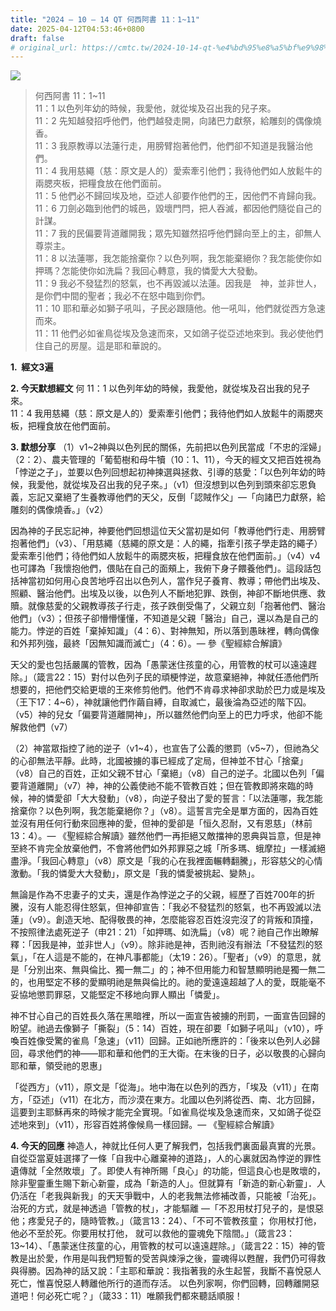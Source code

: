 ```yaml
---
title: "2024 – 10 – 14 QT 何西阿書 11：1~11"
date: 2025-04-12T04:53:46+0800
draft: false
# original_url: https://cmtc.tw/2024-10-14-qt-%e4%bd%95%e8%a5%bf%e9%98%bf%e6%9b%b8-11%ef%bc%9a111
---
```


![](/images/qt.jpg)
> 何西阿書 11：1\~11  
> 11：1 以色列年幼的時候，我愛他，就從埃及召出我的兒子來。  
> 11：2 先知越發招呼他們，他們越發走開，向諸巴力獻祭，給雕刻的偶像燒香。  
> 11：3 我原教導以法蓮行走，用膀臂抱著他們，他們卻不知道是我醫治他們。  
> 11：4 我用慈繩（慈：原文是人的）愛索牽引他們；我待他們如人放鬆牛的兩腮夾板，把糧食放在他們面前。  
> 11：5 他們必不歸回埃及地，亞述人卻要作他們的王，因他們不肯歸向我。  
> 11：6 刀劍必臨到他們的城邑，毀壞門閂，把人吞滅，都因他們隨從自己的計謀。  
> 11：7 我的民偏要背道離開我；眾先知雖然招呼他們歸向至上的主，卻無人尊崇主。  
> 11：8 以法蓮哪，我怎能捨棄你？以色列啊，我怎能棄絕你？我怎能使你如押瑪？怎能使你如洗扁？我回心轉意，我的憐愛大大發動。  
> 11：9 我必不發猛烈的怒氣，也不再毀滅以法蓮。因我是　神，並非世人，是你們中間的聖者；我必不在怒中臨到你們。  
> 11：10 耶和華必如獅子吼叫，子民必跟隨他。他一吼叫，他們就從西方急速而來。  
> 11：11 他們必如雀鳥從埃及急速而來，又如鴿子從亞述地來到。我必使他們住自己的房屋。這是耶和華說的。

**1.  經文3遍**

**2. 今天默想經文**
何 11：1 以色列年幼的時候，我愛他，就從埃及召出我的兒子來。  
11：4 我用慈繩（慈：原文是人的）愛索牽引他們；我待他們如人放鬆牛的兩腮夾板，把糧食放在他們面前。

**3. 默想分享**
（1）v1\~2神與以色列民的關係，先前把以色列民當成「不忠的淫婦」（2：2）、農夫管理的「葡萄樹和母牛犢（10：1、11），今天的經文又把百姓視為「悖逆之子」，並要以色列回想起初神揀選與拯救、引導的慈愛：「以色列年幼的時候，我愛他，就從埃及召出我的兒子來。」（v1）但沒想到以色列到頭來卻忘恩負義，忘記又棄絕了生養教導他們的天父，反倒「認賊作父」—「向諸巴力獻祭，給雕刻的偶像燒香。」（v2）

因為神的子民忘記神，神要他們回想這位天父當初是如何「教導他們行走、用膀臂抱著他們」（v3）、「用慈繩（慈繩的原文是：人的繩，指牽引孩子學走路的繩子）愛索牽引他們；待他們如人放鬆牛的兩腮夾板，把糧食放在他們面前。」（v4）v4也可譯為「我懷抱他們，偎貼在自己的面頰上，我俯下身子餵養他們」。這段話包括神當初如何用心良苦地呼召出以色列人，當作兒子養育、教導；帶他們出埃及、照顧、醫治他們。出埃及以後，以色列人不斷地犯罪、跌倒，神卻不斷地供應、救贖。就像慈愛的父親教導孩子行走，孩子跌倒受傷了，父親立刻「抱著他們、醫治他們」（v3）；但孩子卻懵懵懂懂，不知道是父親「醫治」自己，還以為是自己的能力。悖逆的百姓「棄掉知識」（4：6）、對神無知，所以落到愚昧裡，轉向偶像和外邦列強，最終「因無知識而滅亡」（4：6）。— 參《聖經綜合解讀》

天父的愛也包括嚴厲的管教，因為「愚蒙迷住孩童的心，用管教的杖可以遠遠趕除。」（箴言22：15）對付以色列子民的頑梗悖逆，故意棄絕神，神就任憑他們所想要的，把他們交給更壞的王來修剪他們。他們不肯尋求神卻求助於巴力或是埃及（王下17：4\~6），神就讓他們作繭自縛，自取滅亡，最後淪為亞述的階下囚。（v5）神的兒女「偏要背道離開神」，所以雖然他們向至上的巴力呼求，他卻不能解救他們（v7）

（2）神當眾指控了祂的逆子（v1\~4），也宣告了公義的懲罰（v5\~7），但祂為父的心卻無法平靜。此時，北國被擄的事已經成了定局，但神並不甘心「捨棄」（v8）自己的百姓，正如父親不甘心「棄絕」（v8）自己的逆子。北國以色列「偏要背道離開」（v7）神，神的公義使祂不能不管教百姓；但在管教即將來臨的時候，神的憐愛卻「大大發動」（v8），向逆子發出了愛的誓言：「以法蓮哪，我怎能捨棄你？以色列啊，我怎能棄絕你？」（v8）。這誓言完全是單方面的，因為百姓並沒有用任何行動來回應神的愛，但神的愛卻是「恒久忍耐，又有恩慈」（林前13：4）。— 《聖經綜合解讀》雖然他們一再拒絕又敵擋神的恩典與旨意，但是神至終不肯完全放棄他們，不會將他們如外邦罪惡之城「所多瑪、蛾摩拉」一樣滅絕盡淨。「我回心轉意」（v8）原文是「我的心在我裡面輾轉翻騰」，形容慈父的心情激動。「我的憐愛大大發動」，原文是「我的憐愛被挑起、變熱」。

無論是作為不忠妻子的丈夫，還是作為悖逆之子的父親，經歷了百姓700年的折騰，沒有人能忍得住怒氣，但神卻宣告：「我必不發猛烈的怒氣，也不再毀滅以法蓮」（v9）。創造天地、配得敬畏的神，怎麼能容忍百姓沒完沒了的背叛和頂撞，不按照律法處死逆子（申21：21）「如押瑪、如洗扁」（v8）呢？祂自己作出瞭解釋：「因我是神，並非世人」（v9）。除非祂是神，否則祂沒有辦法「不發猛烈的怒氣」，「在人這是不能的，在神凡事都能」（太19：26）。「聖者」（v9）的意思，就是「分別出來、無與倫比、獨一無二」的；神不但用能力和智慧顯明祂是獨一無二的，也用堅定不移的愛顯明祂是無與倫比的。祂的愛遠遠超越了人的愛，既能毫不妥協地懲罰罪惡，又能堅定不移地向罪人顯出「憐愛」。

神不甘心自己的百姓長久落在黑暗裡，所以一面宣告被擄的刑罰，一面宣告回歸的盼望。祂過去像獅子「撕裂」（5：14）百姓，現在卻要「如獅子吼叫」（v10），呼喚百姓像受驚的雀鳥「急速」（v11）回歸。正如祂所應許的：「後來以色列人必歸回，尋求他們的神——耶和華和他們的王大衛。在末後的日子，必以敬畏的心歸向耶和華，領受祂的恩惠」

「從西方」（v11），原文是「從海」。地中海在以色列的西方，「埃及（v11）」在南方，「亞述」（v11）在北方，而沙漠在東方。北國以色列將從西、南、北方回歸，這要到主耶穌再來的時候才能完全實現。「如雀鳥從埃及急速而來，又如鴿子從亞述地來到」（v11），形容百姓將像候鳥一樣回歸。— 《聖經綜合解讀》

**4. 今天的回應**
神造人，神就比任何人更了解我們，包括我們裏面最真實的光景。自從亞當夏娃選擇了一條「自我中心離棄神的道路」，人的心裏就因為悖逆的罪性遺傳就「全然敗壞」了。即使人有神所賜「良心」的功能，但這良心也是敗壞的，除非聖靈重生賜下新心新靈，成為「新造的人」。但就算有「新造的新心新靈」．人仍活在「老我與新我」的天天爭戰中，人的老我無法修補改善，只能被「治死」。治死的方式，就是神透過「管教的杖」，才能驅離 —「不忍用杖打兒子的，是恨惡他；疼愛兒子的，隨時管教。」（箴言13：24）、「不可不管教孩童； 你用杖打他，他必不至於死。你要用杖打他， 就可以救他的靈魂免下陰間。」（箴言23：13\~14）、「愚蒙迷住孩童的心，用管教的杖可以遠遠趕除。」（箴言22：15）神的管教是出於愛，作用是叫我們短暫的受苦與煉淨之後，靈魂得以甦醒，我們仍可得救與得勝。因為神的話又說：「主耶和華說：我指著我的永生起誓，我斷不喜悅惡人死亡，惟喜悅惡人轉離他所行的道而存活。 以色列家啊，你們回轉，回轉離開惡道吧！何必死亡呢？」（箴33：11）唯願我們都來聽話順服！
